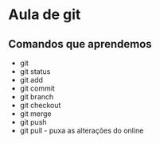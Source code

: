 # Aula de git
## Comandos que aprendemos

- git
- git status
- git add
- git commit
- git branch
- git checkout
- git merge
- git push
- git pull - puxa as alterações do online
